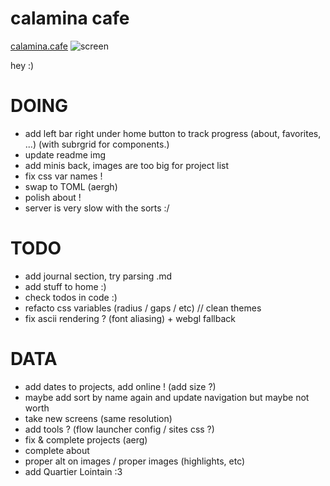 # calamina cafe

[calamina.cafe](https://calamina.cafe)
![screen](/calaminacafe.avif?raw=true "calamina.cafe")

hey :)

# DOING
- add left bar right under home button to track progress (about, favorites, ...) (with subrgrid for components.)
- update readme img
- add minis back, images are too big for project list
- fix css var names !
- swap to TOML (aergh)
- polish about !
- server is very slow with the sorts :/

# TODO
- add journal section, try parsing .md
- add stuff to home :)
- check todos in code :)
- refacto css variables (radius / gaps / etc) // clean themes
- fix ascii rendering ? (font aliasing) + webgl fallback

# DATA
- add dates to projects, add online ! (add size ?)
- maybe add sort by name again and update navigation but maybe not worth 
- take new screens (same resolution)
- add tools ? (flow launcher config / sites css ?)
- fix & complete projects (aerg)
- complete about
- proper alt on images / proper images (highlights, etc)
- add Quartier Lointain :3